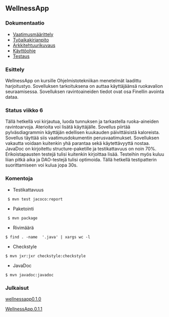 ## WellnessApp
### Dokumentaatio
- [Vaatimusmäärittely](https://github.com/ViliLipo/otm-harjoitustyo/blob/master/dokumentaatio/requirements.md)
- [Työaikakirjanpito](https://github.com/ViliLipo/otm-harjoitustyo/blob/master/tyoaikakirjanpito.md)
- [Arkkitehtuurikuvaus](https://github.com/ViliLipo/otm-harjoitustyo/blob/master/dokumentaatio/arkkitehtuuri.md)
- [Käyttöohje](https://github.com/ViliLipo/otm-harjoitustyo/blob/master/dokumentaatio/kayttoohje.md)
- [Testaus](https://raw.githubusercontent.com/ViliLipo/otm-harjoitustyo/master/dokumentaatio/coverage.png)

### Esittely
WellnessApp on kursille Ohjelmistotekniikan menetelmät laadittu harjoitustyo.
Sovelluksen tarkoituksena on auttaa käyttäjäänsä ruokavalion seuraamisessa.
Sovelluksen ravintoaineiden tiedot ovat osa Finellin avointa dataa.

### Status viikko 6

Tällä hetkellä voi kirjautua, luoda tunnuksen ja tarkastella
ruoka-aineiden ravintoarvoja. Aterioita voi lisätä käyttäjälle. Sovellus
piirtää pylväsdiagrammin käyttäjän edellisen kuukauden päivittäisistä kaloreista.
Sovellus täyttää siis vaatimusdokumentin perusvaatimukset.
Sovelluksen vakautta voidaan kuitenkin yhä parantaa sekä käytettävyyttä nostaa.
JavaDoc on kirjoitettu structure-paketille ja testikattavuus on noin 70%.
Erikoistapausten testejä tulisi kuitenkin kirjoittaa lisää. Testeihin myös
kuluu liian pitkä aika ja DAO-testejä tulisi optimoida. Tällä hetkellä
testipatterin suorittamiseen voi kulua jopa 30s.


### Komentoja
- Testikattavuus
```
 $ mvn test jacoco:report
 ```
- Paketointi
```
 $ mvn package
 ```
- Rivimäärä
```
$ find . -name  '.java' | xargs wc -l
```
- Checkstyle
```
$ mvn jxr:jxr checkstyle:checkstyle
 ```
- JavaDoc
```
$ mvn javadoc:javadoc
```
### Julkaisut
[wellnessapp0.1.0](https://github.com/ViliLipo/otm-harjoitustyo/releases/tag/0.1.0)

[WellnessApp.0.1.1](https://github.com/ViliLipo/otm-harjoitustyo/releases/tag/0.1.1)
